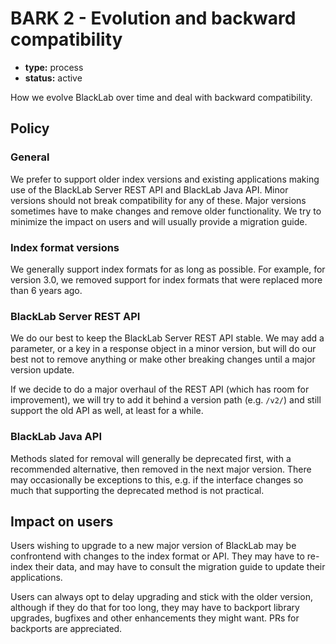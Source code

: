 # BARK 2 - Evolution and backward compatibility

- **type:** process
- **status:** active

How we evolve BlackLab over time and deal with backward compatibility.

## Policy

### General

We prefer to support older index versions and existing applications making use of the BlackLab Server REST API and BlackLab Java API. Minor versions should not break compatibility for any of these. Major versions sometimes have to make changes and remove older functionality. We try to minimize the impact on users and will usually provide a migration guide.


### Index format versions

We generally support index formats for as long as possible. For example, for version 3.0, we removed support for index formats that were replaced more than 6 years ago.


### BlackLab Server REST API

We do our best to keep the BlackLab Server REST API stable. We may add a parameter, or a key in a response object in a minor version, but will do our best not to remove anything or make other breaking changes until a major version update.

If we decide to do a major overhaul of the REST API (which has room for improvement), we will try to add it behind a version path (e.g. `/v2/`) and still support the old API as well, at least for a while.


### BlackLab Java API

Methods slated for removal will generally be deprecated first, with a recommended alternative, then removed in the next major version. There may occasionally be exceptions to this, e.g. if the interface changes so much that supporting the deprecated method is not practical.



## Impact on users

Users wishing to upgrade to a new major version of BlackLab may be confrontend with changes to the index format or API. They may have to re-index their data, and may have to consult the migration guide to update their applications.

Users can always opt to delay upgrading and stick with the older version, although if they do that for too long, they may have to backport library upgrades, bugfixes and other enhancements they might want. PRs for backports are appreciated.

